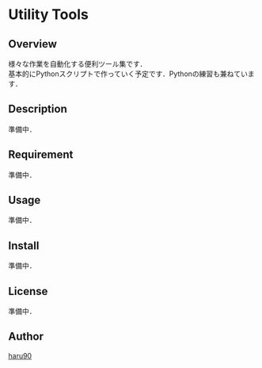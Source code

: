 Utility Tools
====

## Overview
様々な作業を自動化する便利ツール集です．  
基本的にPythonスクリプトで作っていく予定です．Pythonの練習も兼ねています．


## Description
準備中．


## Requirement
準備中．


## Usage
準備中．


## Install
準備中．


## License
準備中．


## Author
[haru90](https://github.com/haru90)
